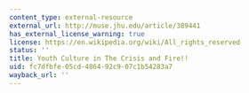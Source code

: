 ```yaml
---
content_type: external-resource
external_url: http://muse.jhu.edu/article/389441
has_external_license_warning: true
license: https://en.wikipedia.org/wiki/All_rights_reserved
status: ''
title: Youth Culture in The Crisis and Fire!!
uid: fc7dfbfe-05cd-4864-92c9-07c1b54283a7
wayback_url: ''
---
```


